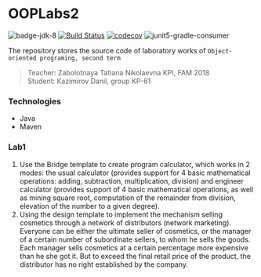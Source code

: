 # OOPLabs2
![badge-jdk-8]
[![Build Status][ci-travis]](https://travis-ci.org/ZulusK/OOPLabs2)
[![codecov][ci-codecov]](https://codecov.io/gh/ZulusK/OOPLabs2)
![junit5-gradle-consumer][badge-junit-jupiter]


The repository stores the source code of laboratory works of `Object-oriented programing, second term`    
> Teacher: Zabolotnaya Tatiana Nikolaevna KPI, FAM 2018    
> Student: Kazimirov Danil, group KP-61
### Technologies
* Java
* Maven


### Lab1
1. Use the Bridge template to create
program calculator, which works in 2 modes: the usual calculator
(provides support for 4 basic mathematical operations: adding,
subtraction, multiplication, division) and engineer calculator (provides
support of 4 basic mathematical operations, as well as mining
square root, computation of the remainder from division, elevation of the number to
a given degree).
2. Using the design template to implement the mechanism
selling cosmetics through a network of distributors (network marketing).
Everyone can be either the ultimate seller of cosmetics, or
the manager of a certain number of subordinate sellers, to whom he sells the goods.
Each manager sells cosmetics at a certain percentage more expensive than he
she got it. But to exceed the final retail price of the product,
the distributor has no right established by the company.


[badge-jdk-8]: https://img.shields.io/badge/jdk-8-yellow.svg "JDK-8"
[badge-tool-maven]: https://img.shields.io/badge/tool-maven-0440af.svg "Maven wrapper included"
[badge-junit-jupiter]: https://img.shields.io/badge/junit-jupiter-green.svg "JUnit Jupiter Engine"

[ci-codecov]: https://codecov.io/gh/ZulusK/OOPLabs2/branch/master/graph/badge.svg "Code coverage"
[ci-travis]: https://travis-ci.org/ZulusK/OOPLabs2.svg?branch=master "Travis CI build status"